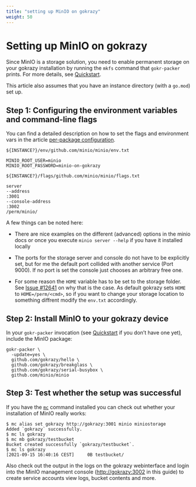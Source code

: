 ```yaml
---
title: "setting up MinIO on gokrazy"
weight: 50
---
```


# Setting up MinIO on gokrazy

Since MinIO is a storage solution, you need to enable permanent storage on your
gokrazy installation by running the `mkfs` command that `gokr-packer` prints. For
more details, see [Quickstart](/quickstart/).

This article also assumes that you have an instance directory (with a `go.mod`)
set up.

## Step 1: Configuring the environment variables and command-line flags

You can find a detailed description on how to set the flags and environment vars
in the article [per-package configuration](/userguide/package-config/).

`${INSTANCE?}/env/github.com/minio/minio/env.txt`
```env
MINIO_ROOT_USER=minio
MINIO_ROOT_PASSWORD=minio-on-gokrazy
```

`${INSTANCE?}/flags/github.com/minio/minio/flags.txt`
```
server
--address
:3001
--console-address
:3002
/perm/minio/
```

A few things can be noted here:

* There are nice examples on the different (advanced) options in the minio docs
  or once you execute `minio server --help` if you have it installed locally

* The ports for the storage server and console do not have to be explicitly set,
  but for me the default port collided with another service (Port 9000). If no
  port is set the console just chooses an arbitrary free one.

* For some reason the `HOME` variable has to be set to the storage folder.
  See [Issue #12641](https://github.cgs.me/minio/minio/issues/12641) on why that
  is the case. As default gokrazy sets `HOME` to `HOME=/perm/<cmd>`, so if you
  want to change your storage location to something diffrent modify the
  `env.txt` accordingly.

## Step 2: Install MinIO to your gokrazy device

In your `gokr-packer` invocation (see [Quickstart](/quickstart/) if you don’t
have one yet), include the MinIO package:

```shell
gokr-packer \
  -update=yes \
  github.com/gokrazy/hello \
  github.com/gokrazy/breakglass \
  github.com/gokrazy/serial-busybox \
  github.com/minio/minio
```

## Step 3: Test whether the setup was successful

If you have the [`mc`](https://github.com/minio/mc) command installed you can
check out whether your installation of MinIO really works:

```shell
$ mc alias set gokrazy http://gokrazy:3001 minio miniostorage
Added `gokrazy` successfully.
$ mc ls gokrazy
$ mc mb gokrazy/testbucket
Bucket created successfully `gokrazy/testbucket`.
$ mc ls gokrazy
[2021-09-15 16:40:16 CEST]     0B testbucket/
```

Also check out the output in the logs on the gokrazy webinterface and login into
the MinIO management console ([http://gokrazy:3002](http://gokrazy:3002) in this
guide) to create service accounts view logs, bucket contents and more.
